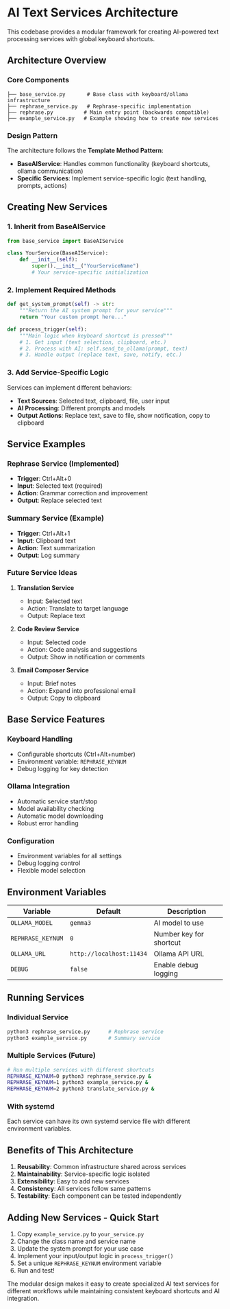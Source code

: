 # AI Text Services Architecture

This codebase provides a modular framework for creating AI-powered text processing services with global keyboard shortcuts.

## Architecture Overview

### Core Components

```
├── base_service.py       # Base class with keyboard/ollama infrastructure
├── rephrase_service.py   # Rephrase-specific implementation
├── rephrase.py          # Main entry point (backwards compatible)
├── example_service.py   # Example showing how to create new services
```

### Design Pattern

The architecture follows the **Template Method Pattern**:

- **BaseAIService**: Handles common functionality (keyboard shortcuts, ollama communication)
- **Specific Services**: Implement service-specific logic (text handling, prompts, actions)

## Creating New Services

### 1. Inherit from BaseAIService

```python
from base_service import BaseAIService

class YourService(BaseAIService):
    def __init__(self):
        super().__init__("YourServiceName")
        # Your service-specific initialization
```

### 2. Implement Required Methods

```python
def get_system_prompt(self) -> str:
    """Return the AI system prompt for your service"""
    return "Your custom prompt here..."

def process_trigger(self):
    """Main logic when keyboard shortcut is pressed"""
    # 1. Get input (text selection, clipboard, etc.)
    # 2. Process with AI: self.send_to_ollama(prompt, text)
    # 3. Handle output (replace text, save, notify, etc.)
```

### 3. Add Service-Specific Logic

Services can implement different behaviors:

- **Text Sources**: Selected text, clipboard, file, user input
- **AI Processing**: Different prompts and models
- **Output Actions**: Replace text, save to file, show notification, copy to clipboard

## Service Examples

### Rephrase Service (Implemented)
- **Trigger**: Ctrl+Alt+0
- **Input**: Selected text (required)
- **Action**: Grammar correction and improvement
- **Output**: Replace selected text

### Summary Service (Example)
- **Trigger**: Ctrl+Alt+1 
- **Input**: Clipboard text
- **Action**: Text summarization
- **Output**: Log summary

### Future Service Ideas

1. **Translation Service**
   - Input: Selected text
   - Action: Translate to target language
   - Output: Replace text

2. **Code Review Service**
   - Input: Selected code
   - Action: Code analysis and suggestions
   - Output: Show in notification or comments

3. **Email Composer Service**
   - Input: Brief notes
   - Action: Expand into professional email
   - Output: Copy to clipboard

## Base Service Features

### Keyboard Handling
- Configurable shortcuts (Ctrl+Alt+number)
- Environment variable: `REPHRASE_KEYNUM`
- Debug logging for key detection

### Ollama Integration
- Automatic service start/stop
- Model availability checking
- Automatic model downloading
- Robust error handling

### Configuration
- Environment variables for all settings
- Debug logging control
- Flexible model selection

## Environment Variables

| Variable | Default | Description |
|----------|---------|-------------|
| `OLLAMA_MODEL` | `gemma3` | AI model to use |
| `REPHRASE_KEYNUM` | `0` | Number key for shortcut |
| `OLLAMA_URL` | `http://localhost:11434` | Ollama API URL |
| `DEBUG` | `false` | Enable debug logging |

## Running Services

### Individual Service
```bash
python3 rephrase_service.py      # Rephrase service
python3 example_service.py       # Summary service
```

### Multiple Services (Future)
```bash
# Run multiple services with different shortcuts
REPHRASE_KEYNUM=0 python3 rephrase_service.py &
REPHRASE_KEYNUM=1 python3 example_service.py &
REPHRASE_KEYNUM=2 python3 translate_service.py &
```

### With systemd
Each service can have its own systemd service file with different environment variables.

## Benefits of This Architecture

1. **Reusability**: Common infrastructure shared across services
2. **Maintainability**: Service-specific logic isolated
3. **Extensibility**: Easy to add new services
4. **Consistency**: All services follow same patterns
5. **Testability**: Each component can be tested independently

## Adding New Services - Quick Start

1. Copy `example_service.py` to `your_service.py`
2. Change the class name and service name
3. Update the system prompt for your use case
4. Implement your input/output logic in `process_trigger()`
5. Set a unique `REPHRASE_KEYNUM` environment variable
6. Run and test!

The modular design makes it easy to create specialized AI text services for different workflows while maintaining consistent keyboard shortcuts and AI integration. 